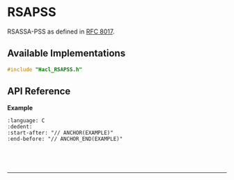 # RSAPSS

RSASSA-PSS as defined in [RFC 8017].

## Available Implementations

```C
#include "Hacl_RSAPSS.h"
```

## API Reference

**Example**

```{literalinclude} ../../../../tests/rsapss.cc
:language: C
:dedent:
:start-after: "// ANCHOR(EXAMPLE)"
:end-before: "// ANCHOR_END(EXAMPLE)"
```

```{doxygenfunction} Hacl_RSAPSS_new_rsapss_load_skey
```

```{doxygenfunction} Hacl_RSAPSS_new_rsapss_load_pkey
```

```{doxygenfunction} Hacl_RSAPSS_rsapss_sign
```

```{doxygenfunction} Hacl_RSAPSS_rsapss_verify
```

--------------------------------------------------------------------------------

```{doxygenfunction} Hacl_RSAPSS_rsapss_skey_sign
```

```{doxygenfunction} Hacl_RSAPSS_rsapss_pkey_verify
```

[rfc 8017]: https://www.rfc-editor.org/rfc/rfc8017
